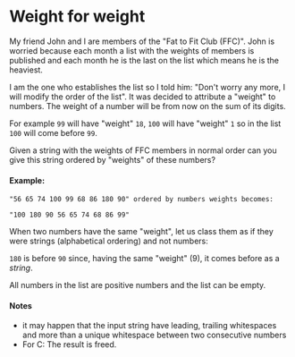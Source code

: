 # Weight for weight
My friend John and I are members of the "Fat to Fit Club (FFC)". John is worried because
each month a list with the weights of members is published and each month he is the last on the list
which means he is the heaviest. 

I am the one who establishes the list so I told him:
"Don't worry any more, I will modify the order of the list".
It was decided to attribute a "weight" to numbers. The weight of a number will be from now on the sum of its digits. 

For example `99` will have "weight" `18`, `100` will have "weight" `1` so in the list `100` will come before `99`.

Given a string with the weights of FFC members in normal order can you give this string ordered by "weights" of these numbers?

#### Example:
```
"56 65 74 100 99 68 86 180 90" ordered by numbers weights becomes: 

"100 180 90 56 65 74 68 86 99"

```

When two numbers have the same "weight", let us class them as if they were strings (alphabetical ordering) and not numbers:

`180` is before `90` since, having the same "weight" (9),  it comes before as a *string*.

All numbers in the list are positive numbers and the list can be empty.

#### Notes

- it may happen that the input string have leading, trailing whitespaces and more than a unique whitespace between two consecutive numbers
- For C: The result is freed.

